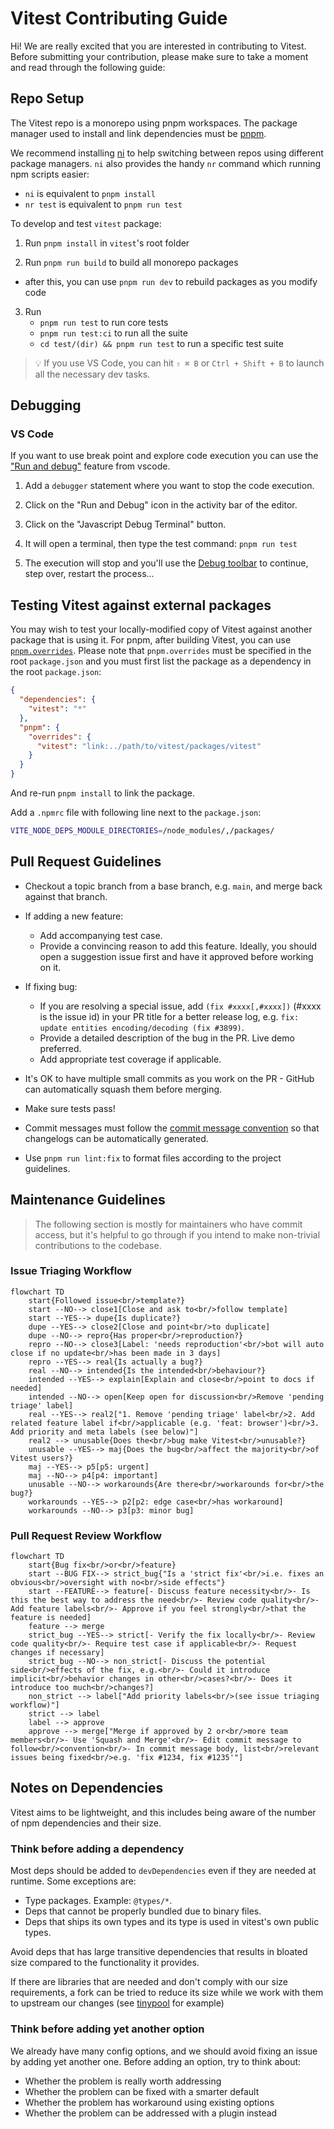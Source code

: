 # Vitest Contributing Guide

Hi! We are really excited that you are interested in contributing to Vitest. Before submitting your contribution, please make sure to take a moment and read through the following guide:

## Repo Setup

The Vitest repo is a monorepo using pnpm workspaces. The package manager used to install and link dependencies must be [pnpm](https://pnpm.io/).

We recommend installing [ni](https://github.com/antfu/ni) to help switching between repos using different package managers. `ni` also provides the handy `nr` command which running npm scripts easier:

- `ni` is equivalent to `pnpm install`
- `nr test` is equivalent to `pnpm run test`

To develop and test `vitest` package:

1. Run `pnpm install` in `vitest`'s root folder

2. Run `pnpm run build` to build all monorepo packages
  - after this, you can use `pnpm run dev` to rebuild packages as you modify code

3. Run
   - `pnpm run test` to run core tests
   - `pnpm run test:ci` to run all the suite
   - `cd test/(dir) && pnpm run test` to run a specific test suite

> 💡 If you use VS Code, you can hit `⇧ ⌘ B` or `Ctrl + Shift + B` to launch all the necessary dev tasks.

## Debugging

### VS Code

If you want to use break point and explore code execution you can use the ["Run and debug"](https://code.visualstudio.com/docs/editor/debugging) feature from vscode.

1. Add a `debugger` statement where you want to stop the code execution.

2. Click on the "Run and Debug" icon in the activity bar of the editor.

3. Click on the "Javascript Debug Terminal" button.

4. It will open a terminal, then type the test command: `pnpm run test`

5. The execution will stop and you'll use the [Debug toolbar](https://code.visualstudio.com/docs/editor/debugging#_debug-actions) to continue, step over, restart the process...

## Testing Vitest against external packages

You may wish to test your locally-modified copy of Vitest against another package that is using it. For pnpm, after building Vitest, you can use [`pnpm.overrides`](https://pnpm.io/package_json#pnpmoverrides). Please note that `pnpm.overrides` must be specified in the root `package.json` and you must first list the package as a dependency in the root `package.json`:

```json
{
  "dependencies": {
    "vitest": "*"
  },
  "pnpm": {
    "overrides": {
      "vitest": "link:../path/to/vitest/packages/vitest"
    }
  }
}
```

And re-run `pnpm install` to link the package.

Add a `.npmrc` file with following line next to the `package.json`:

```sh
VITE_NODE_DEPS_MODULE_DIRECTORIES=/node_modules/,/packages/
```

## Pull Request Guidelines

- Checkout a topic branch from a base branch, e.g. `main`, and merge back against that branch.

- If adding a new feature:

  - Add accompanying test case.
  - Provide a convincing reason to add this feature. Ideally, you should open a suggestion issue first and have it approved before working on it.

- If fixing bug:

  - If you are resolving a special issue, add `(fix #xxxx[,#xxxx])` (#xxxx is the issue id) in your PR title for a better release log, e.g. `fix: update entities encoding/decoding (fix #3899)`.
  - Provide a detailed description of the bug in the PR. Live demo preferred.
  - Add appropriate test coverage if applicable.

- It's OK to have multiple small commits as you work on the PR - GitHub can automatically squash them before merging.

- Make sure tests pass!

- Commit messages must follow the [commit message convention](./.github/commit-convention.md) so that changelogs can be automatically generated.

- Use `pnpm run lint:fix` to format files according to the project guidelines.

## Maintenance Guidelines

> The following section is mostly for maintainers who have commit access, but it's helpful to go through if you intend to make non-trivial contributions to the codebase.

### Issue Triaging Workflow

```mermaid
flowchart TD
    start{Followed issue<br/>template?}
    start --NO--> close1[Close and ask to<br/>follow template]
    start --YES--> dupe{Is duplicate?}
    dupe --YES--> close2[Close and point<br/>to duplicate]
    dupe --NO--> repro{Has proper<br/>reproduction?}
    repro --NO--> close3[Label: 'needs reproduction'<br/>bot will auto close if no update<br/>has been made in 3 days]
    repro --YES--> real{Is actually a bug?}
    real --NO--> intended{Is the intended<br/>behaviour?}
    intended --YES--> explain[Explain and close<br/>point to docs if needed]
    intended --NO--> open[Keep open for discussion<br/>Remove 'pending triage' label]
    real --YES--> real2["1. Remove 'pending triage' label<br/>2. Add related feature label if<br/>applicable (e.g. 'feat: browser')<br/>3. Add priority and meta labels (see below)"]
    real2 --> unusable{Does the<br/>bug make Vitest<br/>unusable?}
    unusable --YES--> maj{Does the bug<br/>affect the majority<br/>of Vitest users?}
    maj --YES--> p5[p5: urgent]
    maj --NO--> p4[p4: important]
    unusable --NO--> workarounds{Are there<br/>workarounds for<br/>the bug?}
    workarounds --YES--> p2[p2: edge case<br/>has workaround]
    workarounds --NO--> p3[p3: minor bug]
```

### Pull Request Review Workflow

```mermaid
flowchart TD
    start{Bug fix<br/>or<br/>feature}
    start --BUG FIX--> strict_bug{"Is a 'strict fix'<br/>i.e. fixes an obvious<br/>oversight with no<br/>side effects"}
    start --FEATURE--> feature[- Discuss feature necessity<br/>- Is this the best way to address the need<br/>- Review code quality<br/>- Add feature labels<br/>- Approve if you feel strongly<br/>that the feature is needed]
    feature --> merge
    strict_bug --YES--> strict[- Verify the fix locally<br/>- Review code quality<br/>- Require test case if applicable<br/>- Request changes if necessary]
    strict_bug --NO--> non_strict[- Discuss the potential side<br/>effects of the fix, e.g.<br/>- Could it introduce implicit<br/>behavior changes in other<br/>cases?<br/>- Does it introduce too much<br/>changes?]
    non_strict --> label["Add priority labels<br/>(see issue triaging workflow)"]
    strict --> label
    label --> approve
    approve --> merge["Merge if approved by 2 or<br/>more team members<br/>- Use 'Squash and Merge'<br/>- Edit commit message to follow<br/>convention<br/>- In commit message body, list<br/>relevant issues being fixed<br/>e.g. 'fix #1234, fix #1235'"]
```

## Notes on Dependencies

Vitest aims to be lightweight, and this includes being aware of the number of npm dependencies and their size.

### Think before adding a dependency

Most deps should be added to `devDependencies` even if they are needed at runtime. Some exceptions are:

- Type packages. Example: `@types/*`.
- Deps that cannot be properly bundled due to binary files.
- Deps that ships its own types and its type is used in vitest's own public types.

Avoid deps that has large transitive dependencies that results in bloated size compared to the functionality it provides.

If there are libraries that are needed and don't comply with our size
requirements, a fork can be tried to reduce its size while we work with them to
upstream our changes (see [tinypool](https://github.com/tinylibs/tinypool) for example)

### Think before adding yet another option

We already have many config options, and we should avoid fixing an issue by adding yet another one. Before adding an option, try to think about:

- Whether the problem is really worth addressing
- Whether the problem can be fixed with a smarter default
- Whether the problem has workaround using existing options
- Whether the problem can be addressed with a plugin instead
